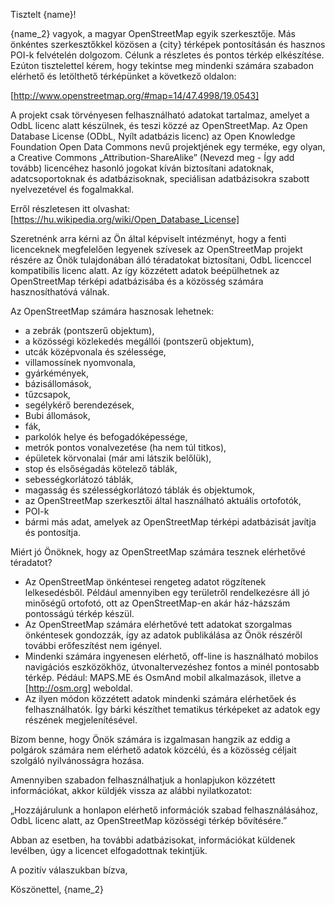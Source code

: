 ﻿Tisztelt {name}!

{name_2} vagyok, a magyar OpenStreetMap egyik szerkesztője. Más önkéntes szerkesztőkkel közösen a {city} térképek pontosításán és hasznos POI-k felvételén dolgozom. Célunk a részletes és pontos térkép elkészítése. Ezúton tisztelettel kérem, hogy tekintse meg mindenki számára szabadon elérhető és letölthető térképünket a következő oldalon:

[http://www.openstreetmap.org/#map=14/47.4998/19.0543]

A projekt csak törvényesen felhasználható adatokat tartalmaz, amelyet a OdbL licenc alatt készülnek, és teszi közzé az OpenStreetMap. Az Open Database License (ODbL, Nyílt adatbázis licenc) az Open Knowledge Foundation Open Data Commons nevű projektjének egy terméke, egy olyan, a Creative Commons „Attribution-ShareAlike” (Nevezd meg - Így add tovább) licencéhez hasonló jogokat kíván biztosítani adatoknak, adatcsoportoknak és adatbázisoknak, speciálisan adatbázisokra szabott nyelvezetével és fogalmakkal.

Erről részletesen itt olvashat: [https://hu.wikipedia.org/wiki/Open_Database_License]

Szeretnénk arra kérni az Ön által képviselt intézményt, hogy a fenti licenceknek megfelelően legyenek szívesek az OpenStreetMap projekt részére az Önök tulajdonában álló téradatokat biztosítani, OdbL licenccel kompatibilis licenc alatt. Az így közzétett adatok beépülhetnek az OpenStreetMap térképi adatbázisába és a közösség számára hasznosíthatóvá válnak.

Az OpenStreetMap számára hasznosak lehetnek:

* a zebrák (pontszerű objektum),
* a közösségi közlekedés megállói (pontszerű objektum),
* utcák középvonala és szélessége,
* villamossínek nyomvonala,
* gyárkémények,
* bázisállomások,
* tűzcsapok,
* segélykérő berendezések,
* Bubi állomások,
* fák,
* parkolók helye és befogadóképessége,
* metrók pontos vonalvezetése (ha nem túl titkos),
* épületek körvonalai (már ami látszik belőlük),
* stop és elsőségadás kötelező táblák,
* sebességkorlátozó táblák,
* magasság és szélességkorlátozó táblák és objektumok,
* az OpenStreetMap szerkesztői által használható aktuális ortofotók,
* POI-k
* bármi más adat, amelyek az OpenStreetMap térképi adatbázisát javítja és pontosítja.

Miért jó Önöknek, hogy az OpenStreetMap számára tesznek elérhetővé téradatot?
­
* Az OpenStreetMap önkéntesei rengeteg adatot rögzítenek lelkesedésből. Például amennyiben egy területről rendelkezésre áll jó minőségű ortofotó, ott az OpenStreetMap-en akár ház-házszám pontosságú térkép készül.
* Az OpenStreetMap számára elérhetővé tett adatokat szorgalmas önkéntesek gondozzák, így az adatok publikálása az Önök részéről további erőfeszítést nem igényel.
* Mindenki számára ingyenesen elérhető, off-line is használható mobilos navigációs eszközökhöz, útvonaltervezéshez fontos a minél pontosabb térkép. Pédául: MAPS.ME és OsmAnd mobil alkalmazások, illetve a [http://osm.org] weboldal.
* Az ilyen módon közzétett adatok mindenki számára elérhetőek és felhasználhatók. Így bárki készíthet tematikus térképeket az adatok egy részének megjelenítésével.


Bízom benne, hogy Önök számára is izgalmasan hangzik az eddig a polgárok számára nem elérhető adatok közcélú, és a közösség céljait szolgáló nyilvánosságra hozása.

Amennyiben szabadon felhasználhatjuk a honlapjukon közzétett információkat, akkor küldjék vissza az alábbi nyilatkozatot:

„Hozzájárulunk a honlapon elérhető információk szabad felhasználásához, OdbL licenc alatt, az OpenStreetMap közösségi térkép bővítésére.”

Abban az esetben, ha további adatbázisokat, információkat küldenek levélben, úgy a licencet elfogadottnak tekintjük.


A pozitív válaszukban bízva,


Köszönettel,
{name_2}

